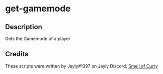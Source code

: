 # get-gamemode

## Description
Gets the Gamemode of a player

## Credits
These scripts were written by Jayly#1397 on Jayly Discord, [Smell of Curry](https://github.com/smell-of-curry)
